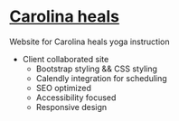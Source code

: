 # [Carolina heals](https://carolina-two.vercel.app)

Website for Carolina heals yoga instruction

- Client collaborated site
  - Bootstrap styling && CSS styling
  - Calendly integration for scheduling
  - SEO optimized
  - Accessibility focused
  - Responsive design  
